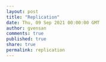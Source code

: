 ```yaml
---
layout: post
title: "Replication"
date: Thu, 09 Sep 2021 00:00:00 GMT
author: gvensan
comments: true
published: true
share: true
permalink: replication
---
```

